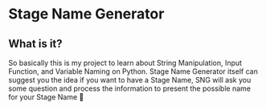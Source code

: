 # Stage Name Generator

## What is it?
So basically this is my project to learn about String Manipulation, Input Function, and Variable Naming on Python. Stage Name Generator itself can suggest you the idea if you want to have a Stage Name, SNG will ask you some question and process the information to present the possible name for your Stage Name 🤩